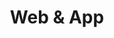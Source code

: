 ---
subTitle: "UX / UI" 
title: "Web & App"
tags: portfolio
order: 1
img: "/assets/images/projects/rgb-thumb.jpg"
linkText: "Take a look at the samples"
cases:
  - header: "Veng (Concept)"
    description: |
        Veng is a M.Eng.-degree affiliated study project aimed at designing a user-friendly smartphone application that would both simplify and streamline flight booking during the challenging times of COVID-19 restrictions. The goal was to address the unique challenges faced by travelers, including navigating rapidly changing travel guidelines, ensuring safety compliance, and accessing real-time region-specific Covid updates. The COVID-19 pandemic stated significant challenges for air travel, with frequent policy changes, mandatory testing, and restricted destinations so travelers needed a comprehensive tool for assisting the planning process as well as for minimizing stress, and to stay informed about safety protocols. Frequent travelers such as business professionals and individuals looking to travel safely and efficiently during the pandemic were considered as the primary target group.<br>
        <br>
        The following objectives for the app were determined:
          <ul>
            <li>Ease of Use: Develop a straightforward and intuitive interface for booking flights.</li>
            <li>Real-Time Updates: Integrate dynamic updates on travel restrictions and COVID-19 policies.</li>
            <li>Transparency: Highlight health safety measures implemented by regions, airports, and nations.</li>
            <li>Flexibility: Facilitate options for flight cancellations and rescheduling.</li>
          </ul>
        <br>
        <p>Once after the goals were set the process initiated with a research under the context of which a number of random picked travelers were interviewed over the subject. Next steps was to sketch the most common user sceanarios as stroyboard sequencies. Based on the key insights, realizations, and ideation a visual prototype with a prefatory brand identity was created as an outcome by using Figma.</p>
        <p><strong>Study crew</strong>: Susanna Hokkanen, Eino Kämäräinen & Mikko Leppäaho @ JAMK University of Applied Sciences - School of Technology</p>
    images:
      - "/assets/images/projects/proto/veng-index.jpg"
      - "/assets/images/projects/proto/veng-search.jpg"
      - "/assets/images/projects/proto/veng-plans.jpg"
      - "/assets/images/projects/proto/veng-details.jpg"
      - "/assets/images/projects/proto/veng-local-info.jpg"
      - "/assets/images/projects/proto/veng-1st-navi.jpg"
      - "/assets/images/projects/proto/veng-2nd-navi.jpg"
    layouts:
      - "/assets/images/projects/layouts/veng-storyboard.jpg"
      - "/assets/images/projects/layouts/veng-identity.jpg"

  - header: "huoneistomyynti.com"
    description: |
        Established in 1984, Huoneistomyynti LKV is a reputable, privately-owned real estate brokerage company based in Helsinki. Specializing in the Helsinki metropolitan area and its surroundings, the company also handles holiday homes and plots nationwide. Original static and non-responsive web facade of Huoneistomyynti became modernized with WordPress CMS as well as by enhanced capabilities to enlist vacant, rentable, and zoned estates on website. Mobile optimization alone improved significantly the online appearance of the company and sales-wise elevated the possibilities to interact with clients.<br>
        <br>
        <strong>Wordpress development & site build up</strong>: Joni Liikanen / Integral Oy<br>
        <strong>Client</strong>: Jari Mensonen / Huoneistomyynti LKV
    images:
      - "/assets/images/projects/web/huoneistomyynti.jpg"
      - "/assets/images/projects/web/huoneistomyynti-index.jpg"
      - "/assets/images/projects/web/huoneistomyynti-kohteet.jpg"
      - "/assets/images/projects/web/huoneistomyynti-form.jpg"
      - "/assets/images/projects/web/huoneistomyynti-yhteys.jpg"
    layouts:
      - "/assets/images/projects/layouts/huoneistomyynti-index-layout.jpg"
      - "/assets/images/projects/layouts/huoneistomyynti-kohteet-layout.jpg"
      - "/assets/images/projects/layouts/huoneistomyynti-toiveasuntoni-layout.jpg"
      - "/assets/images/projects/layouts/huoneistomyynti-yhteys-layout.jpg"

  - header: "fdo.fi"
    description: |
        The Finnish Dance Organization (FDO ry) is a non-profit association dedicated to promoting and maintaining various dance styles in Finland. FDO is established to support both recreational and competitive dance activities focusing on genres such as Performing Arts, Street Dance, Disco Dance, and Latino Show. Through their efforts, FDO plays a vital role in nurturing the Finnish dance scene, providing opportunities for dancers of all levels to develop their skills and participate in a vibrant, supportive community. Their official website, fdo.fi offering comprehensive information on upcoming events, membership, and contact details, was upgraded on WordPress CMS as member registry and competition scorting system were renewed.<br>
        <br>
        <strong>Wordpress development & site build up</strong>: Joni Liikanen / Integral Oy<br>
        <strong>Client</strong>: Finnish Dance Organization
    images:
      - "/assets/images/projects/web/fdo.jpg"
      - "/assets/images/projects/web/fdo-index.jpg"
      - "/assets/images/projects/web/fdo-laji.jpg"
      - "/assets/images/projects/web/fdo-ajankohtaista.jpg"
      - "/assets/images/projects/web/fdo-kilpailut.jpg"
    layouts:
      - "/assets/images/projects/layouts/fdo-index-layout.jpg"
      - "/assets/images/projects/layouts/fdo-laji-layout.jpg"
      - "/assets/images/projects/layouts/fdo-kilpailut-layout.jpg"

  - header: "integral.fi (Deprecated)"
    description: |
        The initial WordPress CMS development version of Integral home page was for some reason pretty poorly mobile optimised and the overall appearance had no stimulants in order to get the users engaged. Also the possibilities of content updating for non technical operators were practically negligible. We made a fundamental deep dive in to the existing site structure in order to solve if we could somehow maintain the most of it while implementing a page building tool – that turned out to be a success and pretty soon we were ready to start developing content based on Growth Driven Design methodology.<br>
        <br>
        Mostly built my me & Joni Liikanen @ Integral Oy
    images:
      - "/assets/images/projects/web/integral.jpg"
      - "/assets/images/projects/web/integral-index.jpg"
      - "/assets/images/projects/web/integral-anturit.jpg"
      - "/assets/images/projects/web/integral-ohjelmistokehitys.jpg"
      - "/assets/images/projects/web/integral-wordpress.jpg"
    layouts:
      - "/assets/images/projects/layouts/integral-index-layout.jpg"
      - "/assets/images/projects/layouts/integral-laitekatalogi-layout.jpg"
      - "/assets/images/projects/layouts/integral-ohjelmistokehitys-layout.jpg"
      - "/assets/images/projects/layouts/integral-wordpress-layout.jpg"
  
  - header: "hotelzon.com (Deprecated)"
    description: |
        Original Typo3 CMS of hotelzon.com site needed to be replaced with more flexible equivalent and during this procedure the layout as well as the content itself were refreshed in order to achieve more compelling user journey and optimal mobile performance. WordPress CMS was an obvious choice out of the different alternatives available and the experts from Roger Customer Experience Studio brought along their extensive experience over WordPress development and implementation. The outcome had wider possibilities from the content production / publication point of view and it also improved tracking features for system integration. Simultaneously marketing automation platform was integrated which created a timely opportunity for learning both landing page and email template development practices.<br>
        <br>
        <strong>Initial visual design & layout</strong>: Viljami Lehtinen & Susanne Mießner / Roger Studios<br>
        <strong>Content strategy</strong>: Eduardo Alonso & Jonny Hale<br>
        <strong>Project Management:</strong> Jonny Hale, Annina Holmberg / Roger Studios<br>
        <strong>Client</strong>: Travelport Hotelzon Oy
    images:
      - "/assets/images/projects/web/hotelzon.jpg"
      - "/assets/images/projects/web/hotelzon-index.jpg"
      - "/assets/images/projects/web/hotelzon-newsletter.jpg"
      - "/assets/images/projects/web/hotelzon-login.jpg"
    layouts:
      - "/assets/images/projects/layouts/hotelzon-index-layout.jpg"
      - "/assets/images/projects/layouts/hotelzon-newsletter-layout.jpg"
      - "/assets/images/projects/layouts/hotelzon-login-layout.jpg"
---